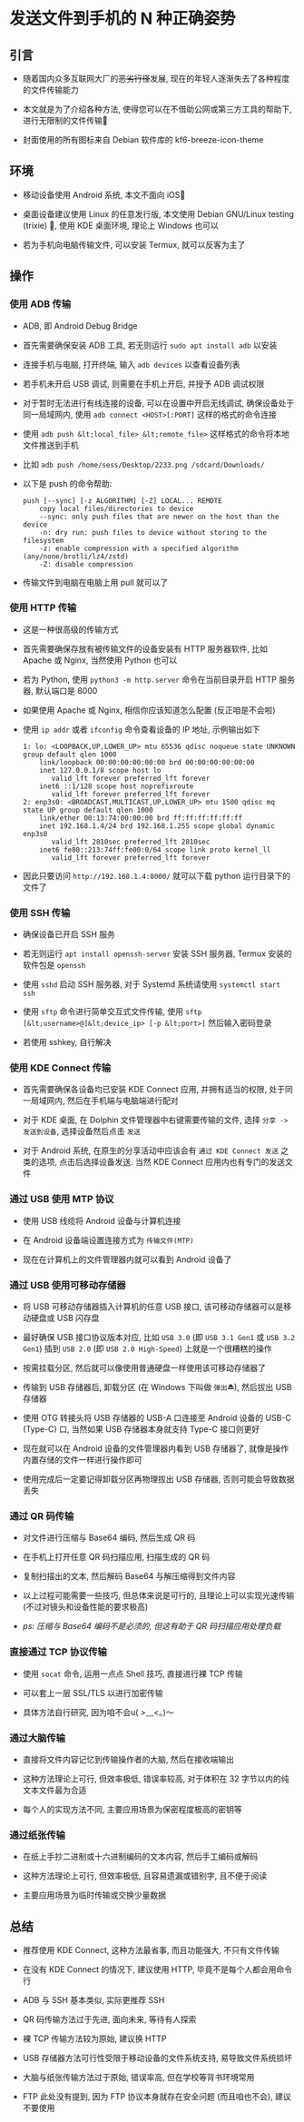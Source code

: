 # 发送文件到手机的 N 种正确姿势

## 引言

- 随着国内众多互联网大厂的<s>恶劣行径</s>发展, 现在的年轻人逐渐失去了各种程度的文件传输能力

- 本文就是为了介绍各种方法, 使得您可以在不借助公网或第三方工具的帮助下, 进行无限制的文件传输📄

- 封面使用的所有图标来自 Debian 软件库的 kf6-breeze-icon-theme

## 环境

- 移动设备使用 Android 系统, 本文不面向 iOS🍎

- 桌面设备建议使用 Linux 的任意发行版, 本文使用 Debian GNU/Linux testing (trixie) 🍥, 使用 KDE 桌面环境, 理论上 Windows 也可以

- 若为手机向电脑传输文件, 可以安装 Termux, 就可以反客为主了

## 操作

### 使用 ADB 传输

- ADB, 即 Android Debug Bridge

- 首先需要确保安装 ADB 工具, 若无则运行 `sudo apt install adb` 以安装

- 连接手机与电脑, 打开终端, 输入 `adb devices` 以查看设备列表

- 若手机未开启 USB 调试, 则需要在手机上开启, 并授予 ADB 调试权限

- 对于暂时无法进行有线连接的设备, 可以在设置中开启无线调试, 确保设备处于同一局域网内, 使用 `adb connect <HOST>[:PORT]` 这样的格式的命令连接

- 使用 `adb push &lt;local_file> &lt;remote_file>` 这样格式的命令将本地文件推送到手机

- 比如 `adb push /home/sess/Desktop/2233.png /sdcard/Downloads/`

- 以下是 push 的命令帮助:

  ```text
  push [--sync] [-z ALGORITHM] [-Z] LOCAL... REMOTE
      copy local files/directories to device
      --sync: only push files that are newer on the host than the device
      -n: dry run: push files to device without storing to the filesystem
      -z: enable compression with a specified algorithm (any/none/brotli/lz4/zstd)
      -Z: disable compression
  ```

- 传输文件到电脑在电脑上用 pull 就可以了

### 使用 HTTP 传输

- 这是一种很高级的传输方式

- 首先需要确保存放有被传输文件的设备安装有 HTTP 服务器软件, 比如 Apache 或 Nginx, 当然使用 Python 也可以

- 若为 Python, 使用 `python3 -m http.server` 命令在当前目录开启 HTTP 服务器, 默认端口是 8000

- 如果使用 Apache 或 Nginx, 相信你应该知道怎么配置 (反正咱是不会啦)

- 使用 `ip addr` 或者 `ifconfig` 命令查看设备的 IP 地址, 示例输出如下

  ```text
  1: lo: <LOOPBACK,UP,LOWER_UP> mtu 65536 qdisc noqueue state UNKNOWN group default qlen 1000
      link/loopback 00:00:00:00:00:00 brd 00:00:00:00:00:00
      inet 127.0.0.1/8 scope host lo
         valid_lft forever preferred_lft forever
      inet6 ::1/128 scope host noprefixroute 
         valid_lft forever preferred_lft forever
  2: enp3s0: <BROADCAST,MULTICAST,UP,LOWER_UP> mtu 1500 qdisc mq state UP group default qlen 1000
      link/ether 00:13:74:00:00:00 brd ff:ff:ff:ff:ff:ff
      inet 192.168.1.4/24 brd 192.168.1.255 scope global dynamic enp3s0
         valid_lft 2810sec preferred_lft 2810sec
      inet6 fe80::213:74ff:fe00:0/64 scope link proto kernel_ll 
         valid_lft forever preferred_lft forever
  ```

- 因此只要访问 `http://192.168.1.4:8000/` 就可以下载 python 运行目录下的文件了

### 使用 SSH 传输

- 确保设备已开启 SSH 服务

- 若无则运行 `apt install openssh-server` 安装 SSH 服务器, Termux 安装的软件包是 `openssh`

- 使用 `sshd` 启动 SSH 服务器, 对于 Systemd 系统请使用 `systemctl start ssh`

- 使用 `sftp` 命令进行简单交互式文件传输, 使用 `sftp [&lt;username>@]&lt;device_ip> [-p &lt;port>]` 然后输入密码登录

- 若使用 sshkey, 自行解决

### 使用 KDE Connect 传输

- 首先需要确保各设备均已安装 KDE Connect 应用, 并拥有适当的权限, 处于同一局域网内, 然后在手机端与电脑端进行配对

- 对于 KDE 桌面, 在 Dolphin 文件管理器中右键需要传输的文件, 选择 `分享 -> 发送到设备`, 选择设备然后点击 `发送`

- 对于 Android 系统, 在原生的分享活动中应该会有 `通过 KDE Connect 发送` 之类的选项, 点击后选择设备发送. 当然 KDE Connect 应用内也有专门的发送文件

### 通过 USB 使用 MTP 协议

- 使用 USB 线缆将 Android 设备与计算机连接

- 在 Android 设备端设置连接方式为 `传输文件(MTP)`

- 现在在计算机上的文件管理器内就可以看到 Android 设备了

### 通过 USB 使用可移动存储器

- 将 USB 可移动存储器插入计算机的任意 USB 接口, 该可移动存储器可以是移动硬盘或 USB 闪存盘

- 最好确保 USB 接口协议版本对应, 比如 `USB 3.0` (即 `USB 3.1 Gen1` 或 `USB 3.2 Gen1`) 插到 `USB 2.0` (即 `USB 2.0 High-Speed`) 上就是一个很糟糕的操作

- 按需挂载分区, 然后就可以像使用普通硬盘一样使用该可移动存储器了

- 传输到 USB 存储器后, 卸载分区 (在 Windows 下叫做 `弹出`⏏), 然后拔出 USB 存储器

- 使用 OTG 转接头将 USB 存储器的 USB-A 口连接至 Android 设备的 USB-C (Type-C) 口, 当然如果 USB 存储器本身就支持 Type-C 接口则更好

- 现在就可以在 Android 设备的文件管理器内看到 USB 存储器了, 就像是操作内置存储的文件一样进行操作即可

- 使用完成后一定要记得卸载分区再物理拔出 USB 存储器, 否则可能会导致数据丢失

### 通过 QR 码传输

- 对文件进行压缩与 Base64 编码, 然后生成 QR 码

- 在手机上打开任意 QR 码扫描应用, 扫描生成的 QR 码

- 复制扫描出的文本, 然后解码 Base64 与解压缩得到文件内容

- 以上过程可能需要一些技巧, 但总体来说是可行的, 且理论上可以实现光速传输 (不过对镜头和设备性能的要求极高)

- <i>ps: 压缩与 Base64 编码不是必须的, 但这有助于 QR 码扫描应用处理负载</i>

### 直接通过 TCP 协议传输

- 使用 `socat` 命令, 运用一点点 Shell 技巧, 直接进行裸 TCP 传输

- 可以套上一层 SSL/TLS 以进行加密传输

- 具体方法自行研究, 因为咱不会u( >﹏<。)～

### 通过大脑传输

- 直接将文件内容记忆到传输操作者的大脑, 然后在接收端输出

- 这种方法理论上可行, 但效率极低, 错误率较高, 对于体积在 32 字节以内的纯文本文件最为合适

- 每个人的实现方法不同, 主要应用场景为保密程度极高的密钥等

### 通过纸张传输

- 在纸上手抄二进制或十六进制编码的文本内容, 然后手工编码或解码

- 这种方法理论上可行, 但效率极低, 且容易遗漏或错别字, 且不便于阅读

- 主要应用场景为临时传输或交换少量数据

## 总结

- 推荐使用 KDE Connect, 这种方法最省事, 而且功能强大, 不只有文件传输

- 在没有 KDE Connect 的情况下, 建议使用 HTTP, 毕竟不是每个人都会用命令行

- ADB 与 SSH 基本类似, 实际更推荐 SSH

- QR 码传输方法过于先进, 面向未来, 等待有人探索

- 裸 TCP 传输方法较为原始, 建议换 HTTP

- USB 存储器方法可行性受限于移动设备的文件系统支持, 易导致文件系统损坏

- 大脑与纸张传输方法过于原始, 错误率高, 但在学校等背书环境常用

- FTP 此处没有提到, 因为 FTP 协议本身就存在安全问题 (而且咱也不会), 建议不要使用

